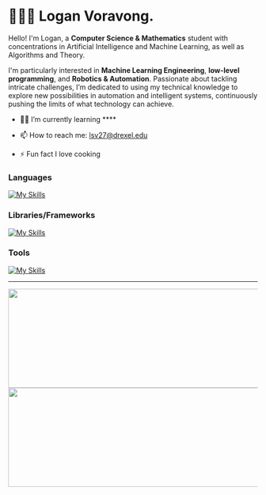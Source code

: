 # 🧑🏻‍💻 Logan Voravong.  
 
Hello! I'm Logan, a **Computer Science & Mathematics** student with concentrations in Artificial Intelligence and Machine Learning, as well as Algorithms and Theory. 

I'm particularly interested in **Machine Learning Engineering**, **low-level programming**, and **Robotics & Automation**. Passionate about tackling intricate challenges, I’m dedicated to using my technical knowledge to explore new possibilities in automation and intelligent systems, continuously pushing the limits of what technology can achieve.


 
* 👨‍💻 I’m currently learning ****

[//]: # (* 👷🏼‍♂️ I’m currently building a **Sports Analysis Mobile App**)



* 📫 How to reach me: lsv27@drexel.edu
 
* ⚡ Fun fact I love cooking 
 

### Languages
 
[![My Skills](https://skillicons.dev/icons?i=python,java,cs,c,cpp,js,html,css)](https://skillicons.dev)

### Libraries/Frameworks

[![My Skills](https://skillicons.dev/icons?i=dotnet,flask,pytorch,spring,react,nodejs,express)](https://skillicons.dev)

### Tools

[![My Skills](https://skillicons.dev/icons?i=mongodb,postgresql,docker,kubernetes,bash,aws,vim,vscode,visualstudio,idea,postman)](https://skillicons.dev)
  

---  
 

<p align="center">
  <img width="600" height="200" src="https://github-readme-stats.vercel.app/api?username=verlias&show_icons=true&theme=github_dark">
   <img width="600" height="200" src="https://github-readme-stats.vercel.app/api/top-langs/?username=verlias&layout=compact&theme=github_dark">

 


</p> 
  

  
